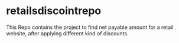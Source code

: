# retailsdiscointrepo
This Repo contains the project to find net payable amount for a retail website, after applying different kind of discounts.
